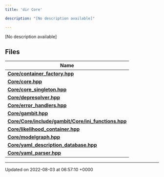 ```yaml
---
title: 'dir Core'

description: "[No description available]"

---
```







[No description available]

## Files

| Name           |
| -------------- |
| **[Core/container_factory.hpp](/documentation/code/gambit_2/files/container__factory_8hpp/#file-container-factory.hpp)**  |
| **[Core/core.hpp](/documentation/code/gambit_2/files/core_8hpp/#file-core.hpp)**  |
| **[Core/core_singleton.hpp](/documentation/code/gambit_2/files/core__singleton_8hpp/#file-core-singleton.hpp)**  |
| **[Core/depresolver.hpp](/documentation/code/gambit_2/files/depresolver_8hpp/#file-depresolver.hpp)**  |
| **[Core/error_handlers.hpp](/documentation/code/gambit_2/files/error__handlers_8hpp/#file-error-handlers.hpp)**  |
| **[Core/gambit.hpp](/documentation/code/gambit_2/files/gambit_8hpp/#file-gambit.hpp)**  |
| **[Core/Core/include/gambit/Core/ini_functions.hpp](/documentation/code/gambit_2/files/core_2include_2gambit_2core_2ini__functions_8hpp/#file-core/include/gambit/core/ini-functions.hpp)**  |
| **[Core/likelihood_container.hpp](/documentation/code/gambit_2/files/likelihood__container_8hpp/#file-likelihood-container.hpp)**  |
| **[Core/modelgraph.hpp](/documentation/code/gambit_2/files/modelgraph_8hpp/#file-modelgraph.hpp)**  |
| **[Core/yaml_description_database.hpp](/documentation/code/gambit_2/files/yaml__description__database_8hpp/#file-yaml-description-database.hpp)**  |
| **[Core/yaml_parser.hpp](/documentation/code/gambit_2/files/yaml__parser_8hpp/#file-yaml-parser.hpp)**  |






-------------------------------

Updated on 2022-08-03 at 06:57:10 +0000

